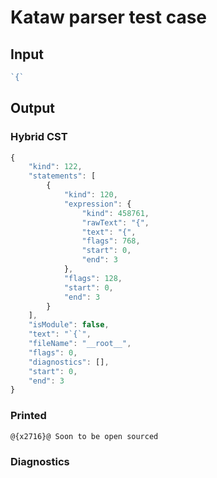 # Kataw parser test case

## Input

`````js
`{`
`````

## Output

### Hybrid CST

```javascript
{
    "kind": 122,
    "statements": [
        {
            "kind": 120,
            "expression": {
                "kind": 458761,
                "rawText": "{",
                "text": "{",
                "flags": 768,
                "start": 0,
                "end": 3
            },
            "flags": 128,
            "start": 0,
            "end": 3
        }
    ],
    "isModule": false,
    "text": "`{`",
    "fileName": "__root__",
    "flags": 0,
    "diagnostics": [],
    "start": 0,
    "end": 3
}
```

### Printed

```javascript
@{x2716}@ Soon to be open sourced
```

### Diagnostics

```javascript

```

